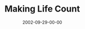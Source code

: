 ---
layout: message
category: message
series: "Living Out Loud"
title: "Making Life Count"
date: 2002-09-29-00-00
message_id: 262
audio: "http://s3.amazonaws.com/crossroads-media/messages/audio/Making%20Life%20Count.mp3"
audio-duration: "38:24"
tag: 
 - goal
 - purpose
 - career
 - tome
 - goals
 - work
explicit: false
---